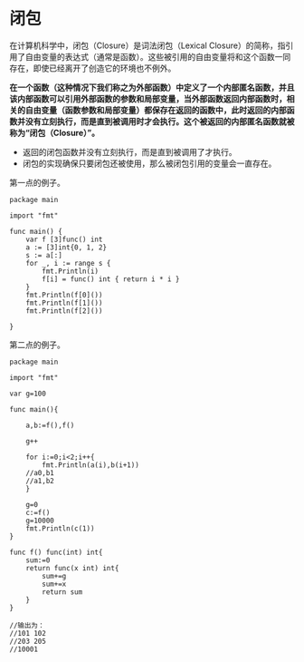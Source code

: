 ﻿# 闭包

在计算机科学中，闭包（Closure）是词法闭包（Lexical Closure）的简称，指引用了自由变量的表达式（通常是函数）。这些被引用的自由变量将和这个函数一同存在，即使已经离开了创造它的环境也不例外。

**在一个函数（这种情况下我们称之为外部函数）中定义了一个内部匿名函数，并且该内部函数可以引用外部函数的参数和局部变量，当外部函数返回内部函数时，相关的自由变量（函数参数和局部变量）都保存在返回的函数中，此时返回的内部函数并没有立刻执行，而是直到被调用时才会执行。这个被返回的内部匿名函数就被称为“闭包（Closure）”。**

* 返回的闭包函数并没有立刻执行，而是直到被调用了才执行。
* 闭包的实现确保只要闭包还被使用，那么被闭包引用的变量会一直存在。

第一点的例子。

```
package main

import "fmt"

func main() {
	var f [3]func() int
	a := [3]int{0, 1, 2}
	s := a[:]
	for _, i := range s {
		fmt.Println(i)
		f[i] = func() int { return i * i }
	}
	fmt.Println(f[0]())
	fmt.Println(f[1]())
	fmt.Println(f[2]())

}
```

第二点的例子。

```
package main

import "fmt"

var g=100

func main(){

	a,b:=f(),f()

	g++

	for i:=0;i<2;i++{
		fmt.Println(a(i),b(i+1))
    //a0,b1
    //a1,b2
	}

	g=0
	c:=f()
	g=10000
	fmt.Println(c(1))
}

func f() func(int) int{
	sum:=0
	return func(x int) int{
		sum+=g
		sum+=x
		return sum
	}
}

//输出为：
//101 102
//203 205
//10001
```
